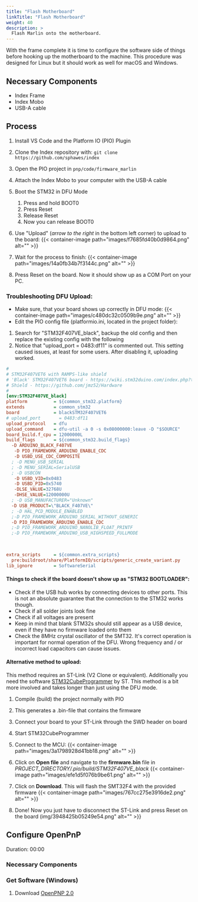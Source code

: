```yaml
---
title: "Flash Motherboard"
linkTitle: "Flash Motherboard"
weight: 40
description: >
  Flash Marlin onto the motherboard.
---
```


With the frame complete it is time to configure the software side of things before hooking up the motherboard to the machine. This procedure was designed for Linux but it should work as well for macOS and Windows.

## Necessary Components

* Index Frame
* Index Mobo
* USB-A cable

## Process

1. Install VS Code and the Platform IO (PIO) Plugin
2. Clone the Index repository with: `git clone https://github.com/sphawes/index`
3. Open the PIO project in `pnp/code/firmware_marlin`
4. Attach the Index Mobo to your computer with the USB-A cable
5. Boot the STM32 in DFU Mode
    1. Press and hold BOOT0
    2. Press Reset
    3. Release Reset
    4. Now you can release BOOT0

6. Use "Upload" (*arrow to the right* in the bottom left corner) to upload to the board:
{{< container-image path="images/f7685fd40b0d9864.png" alt="" >}}

7. Wait for the process to finish:
{{< container-image path="images/14a0fb34b7f3144c.png" alt="" >}}

8. Press Reset on the board. Now it should show up as a COM Port on your PC.

### **Troubleshooting DFU Upload:**

* Make sure, that your board shows up correctly in DFU mode: 
{{< container-image path="images/c480dc32c0509b9e.png" alt="" >}}
* Edit the PIO config file (platformio.ini, located in the project folder):

1. Search for "STM32F407VE_black", backup the old config and then replace the existing config with the following
2. Notice that "upload_port           = 0483:df11" is commented out. This setting caused issues, at least for some users. After disabling it, uploading worked.

``` ini
#
# STM32F407VET6 with RAMPS-like shield
# 'Black' STM32F407VET6 board - https://wiki.stm32duino.com/index.php?title=STM32F407
# Shield - https://github.com/jmz52/Hardware
#
[env:STM32F407VE_black]
platform          = ${common_stm32.platform}
extends           = common_stm32
board             = blackSTM32F407VET6
# upload_port       = 0483:df11
upload_protocol   = dfu
upload_command    = dfu-util -a 0 -s 0x08000000:leave -D "$SOURCE"
board_build.f_cpu = 12000000L
build_flags       = ${common_stm32.build_flags}
  -D ARDUINO_BLACK_F407VE
   -D PIO_FRAMEWORK_ARDUINO_ENABLE_CDC
   -D USBD_USE_CDC_COMPOSITE
  ; -D MENU_USB_SERIAL 
  ; -D MENU_SERIAL=SerialUSB
  ; -D USBCON 
   -D USBD_VID=0x0483
   -D USBD_PID=0x5740
   -DLSE_VALUE=32768U
   -DHSE_VALUE=12000000U
  ; -D USB_MANUFACTURER="Unknown"
  -D USB_PRODUCT=\"BLACK_F407VE\"
  ; -D HAL_PCD_MODULE_ENABLED
  ;-D PIO_FRAMEWORK_ARDUINO_SERIAL_WITHOUT_GENERIC
  -D PIO_FRAMEWORK_ARDUINO_ENABLE_CDC
  ;-D PIO_FRAMEWORK_ARDUINO_NANOLIB_FLOAT_PRINTF
  ;-D PIO_FRAMEWORK_ARDUINO_USB_HIGHSPEED_FULLMODE
   
  

extra_scripts     = ${common.extra_scripts}
  pre:buildroot/share/PlatformIO/scripts/generic_create_variant.py
lib_ignore        = SoftwareSerial
```

#### **Things to check if the board doesn't show up as "STM32 BOOTLOADER":**

* Check if the USB hub works by connecting devices to other ports. This is not an absolute guarantee that the connection to the STM32 works though.
* Check if all solder joints look fine
* Check if all voltages are present
* Keep in mind that blank STM32s should still appear as a USB device, even if they have no firmware loaded onto them
* Check the 8MHz crystal oscillator of the SMT32. It's correct operation is important for normal operation of the DFU. Wrong frequency and / or incorrect load capacitors can cause issues.

#### **Alternative method to upload:**

This method requires an ST-Link (V2 Clone or equivalent). Additionally you need the software  [STM32CubeProgrammer](https://www.st.com/en/development-tools/stm32cubeprog.html) by ST. This method is a bit more involved and takes longer than just using the DFU mode. 

1. Compile (build) the project normally with PIO

1. This generates a .bin-file that contains the firmware
2. Connect your board to your ST-Link through the SWD header on board
3. Start STM32CubeProgrammer
4. Connect to the MCU:
{{< container-image path="images/3a1798928d41bb18.png" alt="" >}}

5. Click on **Open file** and navigate to the **firmware.bin** file in *PROJECT_DIRECTORY/.pio/build/STM32F407VE_black*
{{< container-image path="images/efe1d5f076b9be61.png" alt="" >}}

6. Click on **Download**. This will flash the SMT32F4 with the provided firmware
{{< container-image path="images/767cc275e3916de2.png" alt="" >}}

7. Done! Now you just have to disconnect the ST-Link and press Reset on the board (img/3948425b05249e54.png" alt="" >}}


## Configure OpenPnP



Duration: 00:00

### **Necessary Components**

### **Get Software (Windows)**

1. Download [OpenPNP 2.0](https://openpnp.org/downloads/)


